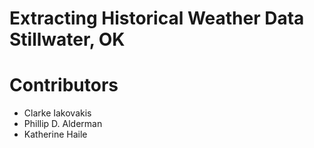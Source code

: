 # Extracting Historical Weather Data Stillwater, OK

# Contributors

- Clarke Iakovakis
- Phillip D. Alderman
- Katherine Haile
